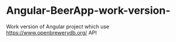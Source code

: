 # Angular-BeerApp-work-version-
Work version of Angular project which use https://www.openbrewerydb.org/ API
